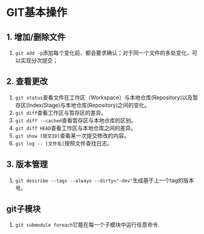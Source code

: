 # GIT基本操作


## 1. 增加/删除文件

1. `git add -p`添加每个变化前，都会要求确认；对于同一个文件的多处变化，可以实现分次提交；

## 2. 查看更改

1. `git status`查看文件在工作区（Workspace）与本地仓库(Repository)以及暂存区(Index/Stage)与本地仓库(Repository)之间的变化。
2. `git diff`查看工作区与暂存区的差异。
3. `git diff --cached`查看暂存区与本地仓库的区别。
4. `git diff HEAD`查看工作区与本地仓库之间的差异。
5. `git show [提交ID]`查看某一次提交修改的内容。
6. `git log -- [文件名]`按照文件查找日志。

## 3. 版本管理

1. `git describe --tags --always --dirty="-dev"`生成基于上一个tag的版本号。

## git子模块

1. `git submodule foreach`它能在每一个子模块中运行任意命令.

